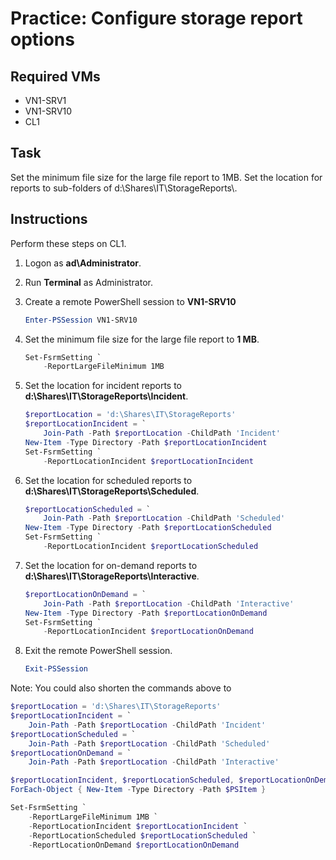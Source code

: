 # Practice: Configure storage report options

## Required VMs

* VN1-SRV1
* VN1-SRV10
* CL1

## Task

Set the minimum file size for the large file report to 1MB. Set the location for reports to sub-folders of d:\\Shares\\IT\\StorageReports\\.

## Instructions

Perform these steps on CL1.

1. Logon as **ad\Administrator**.
1. Run **Terminal** as Administrator.
1. Create a remote PowerShell session to **VN1-SRV10**

    ````powershell
    Enter-PSSession VN1-SRV10
    ````

1. Set the minimum file size for the large file report to **1 MB**.

    ````powershell
    Set-FsrmSetting `
        -ReportLargeFileMinimum 1MB
    ````

1. Set the location for incident reports to **d:\\Shares\\IT\\StorageReports\\Incident**.

    ````powershell
    $reportLocation = 'd:\Shares\IT\StorageReports'
    $reportLocationIncident = `
        Join-Path -Path $reportLocation -ChildPath 'Incident'
    New-Item -Type Directory -Path $reportLocationIncident
    Set-FsrmSetting `
        -ReportLocationIncident $reportLocationIncident
    ````

1. Set the location for scheduled reports to **d:\\Shares\\IT\\StorageReports\\Scheduled**.

    ````powershell
    $reportLocationScheduled = `
        Join-Path -Path $reportLocation -ChildPath 'Scheduled'
    New-Item -Type Directory -Path $reportLocationScheduled
    Set-FsrmSetting `
        -ReportLocationIncident $reportLocationScheduled
    ````

1. Set the location for on-demand reports to **d:\\Shares\\IT\\StorageReports\\Interactive**.

    ````powershell
    $reportLocationOnDemand = `
        Join-Path -Path $reportLocation -ChildPath 'Interactive'
    New-Item -Type Directory -Path $reportLocationOnDemand
    Set-FsrmSetting `
        -ReportLocationIncident $reportLocationOnDemand
    ````

1. Exit the remote PowerShell session.

    ````powershell
    Exit-PSSession
    ````

Note: You could also shorten the commands above to

````powershell
$reportLocation = 'd:\Shares\IT\StorageReports'
$reportLocationIncident = `
    Join-Path -Path $reportLocation -ChildPath 'Incident'
$reportLocationScheduled = `
    Join-Path -Path $reportLocation -ChildPath 'Scheduled'
$reportLocationOnDemand = `
    Join-Path -Path $reportLocation -ChildPath 'Interactive'

$reportLocationIncident, $reportLocationScheduled, $reportLocationOnDemand |
ForEach-Object { New-Item -Type Directory -Path $PSItem }

Set-FsrmSetting `
    -ReportLargeFileMinimum 1MB `
    -ReportLocationIncident $reportLocationIncident `
    -ReportLocationScheduled $reportLocationScheduled `
    -ReportLocationOnDemand $reportLocationOnDemand 
````
